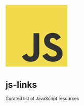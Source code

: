 ![alt text](https://github.com/PRbsas/js-links/blob/master/JavaScript-logo.png)
# js-links

Curated list of JavaScript resources
